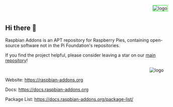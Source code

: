 <style>
    .mainRunner {
      border: 1px solid #000;
      position: relative;
    }

    .img1 {
      border: 1px solid #f00;
      position: relative;
      z-index: 2;
    }
    
    .img2 {
      border: 1px solid #0f0;
      position: relative;
      z-index: 1;
      top: -12px;
      left: 12px;
    }
</style>

<p align="right">
    <img class="img2" src="https://github.com/raspbian-addons/raspbian-addons/blob/master/icons/logo-condensed-test.png?raw=true" alt="logo">
    
## Hi there 👋

Raspbian Addons is an APT repository for Raspberry Pies, containing open-source software not in the Pi Foundation's repositories.

If you find the project helpful, please consider leaving a star on our [main repository](https://github.com/raspbian-addons/raspbian-addons/)!

<p align="right">
    <img src="https://github.com/raspbian-addons/raspbian-addons/blob/master/icons/logo-condensed-test.png?raw=true" alt="logo">

Website: https://raspbian-addons.org

Docs: https://docs.raspbian-addons.org

Package List: https://docs.raspbian-addons.org/package-list/
